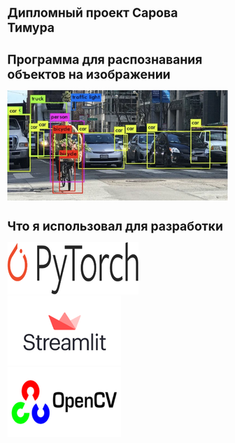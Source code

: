 # Дипломный проект Сарова Тимура
# Программа для распознавания объектов на изображении
![plot](readme.png)
# Что я использовал для разработки
<p float="left">
  <img src="/gitimg/Pytorch_logo.png" width="300" height="120" />
  <img src="/gitimg/streamlit_logo.png" width="260" height="160" /> 
  <img src="/gitimg/cv2_logo.png" width="260" height="160" />
</p>
